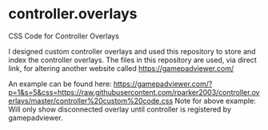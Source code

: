 # controller.overlays
CSS Code for Controller Overlays

I designed custom controller overlays and used this repository to store and index the controller overlays. 
The files in this repository are used, via direct link, for altering another website called https://gamepadviewer.com/

An example can be found here: https://gamepadviewer.com/?p=1&s=5&css=https://raw.githubusercontent.com/rparker2003/controller.overlays/master/controller%20custom%20code.css
Note for above example: Will only show disconnected overlay until controller is registered by gamepadviewer.
